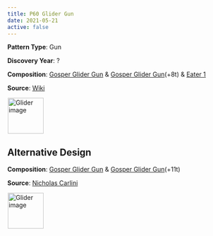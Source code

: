 ```yaml
---
title: P60 Glider Gun
date: 2021-05-21
active: false
---
```



**Pattern Type**: Gun

**Discovery Year**: ?

**Composition**: [Gosper Glider Gun](https://galapagos.netlify.app/database/gosper_glider_gun/) & [Gosper Glider Gun](https://galapagos.netlify.app/database/gosper_glider_gun/)(+8t) & [Eater 1](https://galapagos.netlify.app/database/eater_1/)

**Source**: [Wiki](https://conwaylife.com/wiki/Period-60_glider_gun)
<!--more-->

<p>
<script type="text/javascript" src="https://www.conwaylife.com/js/lv-plugin.js"></script></p>

<div class="rle"><div class="codebox"><div style="display:none; position: relative; z-index: 1031;"><code>x = 39, y = 27, rule = Life
26bo$24bobo$15bo7bobo$14b2o6bo2bo11b2o$3b2o8b2o4b2o2bobo11b2o$3b2o7b3o
4b2o3bobo$13b2o4b2o5bo$14b2o$15bo$27bo$28bo$26b3o4$21b3o$10bo12bo$10b
4o8bo$2o9b4o10b2o$2o9bo2bo9bobo$5bo5b4o8b3o4b2o$5bo4b4o8b3o4bo2bo$10b
o12b3o4bo$24bobo7bo$25b2o5b2obo$35bo$35b2o!
#C [[ THEME 6 GRID GRIDMAJOR 0 ZOOM 11.0 ]]
#C [[ COLOR ARROW Orange ARROWSIZE 3 0.05 ARROWALPHA 0.70 ]]
#C [[  ARROW 1 10 26 10 18  ]]
#C [[ COLOR ARROW Red ARROWSIZE 3 0.1 ARROWALPHA 0.70 ]]
#C [[  ARROW 26 10 26 0 18  ]]
#C [[ COLOR ARROW Green ARROWSIZE 3 0.05 ARROWALPHA 0.70 ]]
#C [[  ARROW 26 0 1 0 18  ]]
#C [[ COLOR ARROW Blue ARROWSIZE 3 0.1 ARROWALPHA 0.70 ]]
#C [[  ARROW 1 0 1 10 18  ]]
#C [[ COLOR ARROW Orange ARROWSIZE 3 0.05 ARROWALPHA 0.70 ]]
#C [[  ARROW 15 8 40 8 18  ]]
#C [[ COLOR ARROW Red ARROWSIZE 3 0.1 ARROWALPHA 0.70 ]]
#C [[  ARROW 40 8 40 -2 18  ]]
#C [[ COLOR ARROW Green ARROWSIZE 3 0.05 ARROWALPHA 0.70 ]]
#C [[  ARROW 40 -2 15 -2 18  ]]
#C [[ COLOR ARROW Blue ARROWSIZE 3 0.1 ARROWALPHA 0.70 ]]
#C [[  ARROW 15 -2 15 8 18  ]]
#C [[ COLOR LABEL Green LABELSIZE 40  LABELALPHA 0.70 ]]
#C [[ LABEL 18 -4 14 "P60 Glider Gun" ]]
#C [[ COLOR ARROW Green ARROWSIZE 3 0.05 ARROWALPHA 0.70 ]]
#C [[  ARROW 23 24 -2 24 18  ]]
#C [[ COLOR ARROW Red ARROWSIZE 3 0.1 ARROWALPHA 0.70 ]]
#C [[  ARROW 23 14 23 24 18  ]]
#C [[ COLOR ARROW Orange ARROWSIZE 3 0.05 ARROWALPHA 0.70 ]]
#C [[  ARROW -2 14 23 14 18  ]]
#C [[ COLOR ARROW Blue ARROWSIZE 3 0.1 ARROWALPHA 0.70 ]]
#C [[  ARROW -2 24 -2 14 18  ]]
#C [[ COLOR ARROW Green ARROWSIZE 3 0.05 ARROWALPHA 0.70 ]]
#C [[  ARROW 37 26 12 26 18  ]]
#C [[ COLOR ARROW Red ARROWSIZE 3 0.1 ARROWALPHA 0.70 ]]
#C [[  ARROW 37 16 37 26 18  ]]
#C [[ COLOR ARROW Orange ARROWSIZE 3 0.05 ARROWALPHA 0.70 ]]
#C [[  ARROW 12 16 37 16 18  ]]
#C [[ COLOR ARROW Blue ARROWSIZE 3 0.1 ARROWALPHA 0.70 ]]
#C [[  ARROW 12 26 12 16 18  ]]
#C [[ COLOR LABEL Green LABELSIZE 40  LABELALPHA 0.70 ]]
#C [[ COLOR ARROW Fuchsia ARROWSIZE 3 0.1 ARROWALPHA 0.70 ]]
#C [[  ARROW 31 28 38 28 18  ]]
#C [[ COLOR ARROW Lime ARROWSIZE 3 0.1 ARROWALPHA 0.70 ]]
#C [[  ARROW 38 28 38 21 18  ]]
#C [[ COLOR ARROW Salmon ARROWSIZE 3 0.1 ARROWALPHA 0.70 ]]
#C [[  ARROW 38 21 31 21 18  ]]
#C [[ COLOR ARROW Gray ARROWSIZE 3 0.1 ARROWALPHA 0.70 ]]
#C [[  ARROW 31 21 31 28 18  ]]
#C [[ COLOR LABEL Green LABELSIZE 30  LABELALPHA 0.70 ]]
#C [[ LABEL 34 29 18 "Eater 1" ]]
#C [[ COLOR LABEL Green LABELSIZE 30  LABELALPHA 0.70 ]]
#C [[ LABEL 18 12 18 "Gosper Glider Gun" ]]
#C [[ COLOR LABEL Green LABELSIZE 30  LABELALPHA 0.70 ]]
#C [[ LABEL 18 28 18 "Gosper Glider Gun" ]]
</code></div></div><canvas width="760" height="560" style="margin-left:1px; position: relative; z-index: 1031;"><noscript> <a href="https://www.conwaylife.com/wiki/File:Glider.png" class="image" title="Glider image"><img alt="Glider image" src="https://www.conwaylife.com/w/images/7/79/Glider.png" decoding="async" width="81" height="81" /></a> </noscript></canvas></div>

## Alternative Design

**Composition**: [Gosper Glider Gun](https://galapagos.netlify.app/database/gosper_glider_gun/) & [Gosper Glider Gun](https://galapagos.netlify.app/database/gosper_glider_gun/)(+11t) 

**Source**: [Nicholas Carlini](https://nicholas.carlini.com/writing/2020/digital-logic-game-of-life.html)

<div class="rle"><div class="codebox"><div style="display:none; position: relative; z-index: 1031;"><code>43b2o$43b2o7$43bo$42b3o$41b5o$40bobobobo$40b2o3b2o3$43bo$42bobo$25b2o
15bob2o$24bobo16b3o$9bobo11bo6b2o2b2o7bo2bo$9bo2bo10bo2bo2bo2bob2o8b3o
$2o10b2o9bo6b2o11bo3bo$2o8bo3b2o8bobo15bo5bo$5b2o5b2o11b2o10bo5bo3bo$
4bo4bo2bo8bo14bo7b3o$9bobo10b2o12b3o$21b2o3$30b2o$30bo$28bobobo$27b3o
b2o$27bo$45b2o$45b2o4$36bo$37b2o$36b2o!
#C [[ THEME 6 GRID GRIDMAJOR 0 ZOOM 8.0 ]]
</code></div></div><canvas width="760" height="560" style="margin-left:1px; position: relative; z-index: 1031;"><noscript> <a href="https://www.conwaylife.com/wiki/File:Glider.png" class="image" title="Glider image"><img alt="Glider image" src="https://www.conwaylife.com/w/images/7/79/Glider.png" decoding="async" width="81" height="81" /></a> </noscript></canvas></div>

